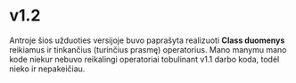 # v1.2

Antroje šios užduoties versijoje buvo paprašyta realizuoti **Class duomenys** reikiamus ir tinkančius (turinčius prasmę) operatorius. Mano manymu mano kode niekur nebuvo reikalingi operatoriai tobulinant v1.1 darbo koda, todėl nieko ir nepakeičiau.
